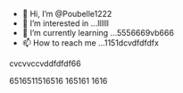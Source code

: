 - 👋 Hi, I’m @Poubelle1222
- 👀 I’m interested in ...llllll
- 🌱 I’m currently learning ...5556669vb666
- 📫 How to reach me ...1151dcvdfdfdfx
<!---erererer666dfdf66
Poubelle1222/Poubelle1222 is a ✨ special ✨ reposdddfdffddffgfgfgg6
--->    cvcvvccvddfdfdf66
6516511516516
165161
1616
